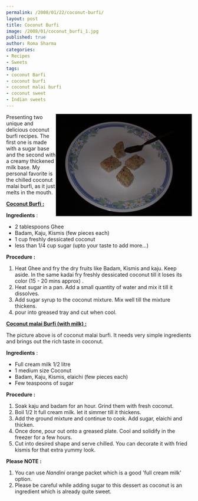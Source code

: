 ```yaml
--- 
permalink: /2008/01/22/coconut-burfi/
layout: post
title: Coconut Burfi
image: /2008/01/coconut_burfi_1.jpg
published: true
author: Roma Sharma
categories: 
- Recipes
- Sweets
tags:
- coconut Barfi
- coconut burfi
- coconut malai burfi
- coconut sweet
- Indian sweets
---
```

<a title="Coconut Burfi" href="/2008/01/coconut_burfi_1.jpg"><img src="/2008/01/coconut_burfi_1.jpg" alt="Coconut Burfi" width="369" height="277" align="right" /></a>

Presenting two unique and delicious coconut burfi recipes. The first one is made with a sugar base and the second with a creamy thickened milk base. My personal favorite is the chilled coconut malai burfi, as it just melts in the mouth.

<span style="text-decoration:underline;"><strong>Coconut Burfi :</strong></span>

<strong>Ingredients</strong> :
<ul>
	<li>2 tablespoons Ghee</li>
	<li>Badam, Kaju, Kismis (few pieces each)</li>
	<li>1 cup freshly dessicated coconut</li>
	<li>less than 1/4 cup sugar (upto your taste to add more...)</li>
</ul>
<strong>Procedure :</strong>
<ol>
	<li>Heat Ghee and fry the dry fruits like Badam, Kismis and kaju. Keep aside. In the same kadai fry freshly dessicated coconut till it loses its color (15 - 20 mins approx) .</li>
	<li>Heat sugar in a pan. Add a small quantity of water and mix it till it dissolves.</li>
	<li>Add sugar syrup to the coconut mixture. Mix well till the mixture thickens.</li>
	<li>pour into greased tray and cut when cool.</li>
</ol>
<span style="text-decoration:underline;"><strong>Coconut malai Burfi (with milk) :</strong></span>

The picture above is of coconut malai burfi. It needs very simple ingredients and brings out the rich taste in coconut.

<strong></strong><strong>Ingredients</strong> :
<ul>
	<li>Full cream milk 1/2 litre</li>
	<li>1 medium size Coconut</li>
	<li>Badam, Kaju, Kismis, elaichi (few pieces each)</li>
	<li>Few teaspoons of sugar</li>
</ul>
<strong>Procedure :</strong>
<ol>
	<li>Soak kaju and badam for an hour. Grind them with fresh coconut.</li>
	<li>Boil 1/2 lt full cream milk. let it simmer till it thickens.</li>
	<li>Add the ground mixture and continue to cook. Add sugar, elaichi and thicken.</li>
	<li>Once done, pour out onto a greased plate. Cool and solidify in the freezer for a few hours.</li>
	<li>Cut into desired shape and serve chilled. You can decorate it with fried kismis for that extra yummy look.</li>
</ol>
<strong>Please NOTE :</strong>
<ol>
	<li>You can use <em>Nandini</em> orange packet which is a good 'full cream milk' option.</li>
	<li>Please be careful while adding sugar to this dessert as coconut is an ingredient which is already quite sweet.</li>
</ol>
